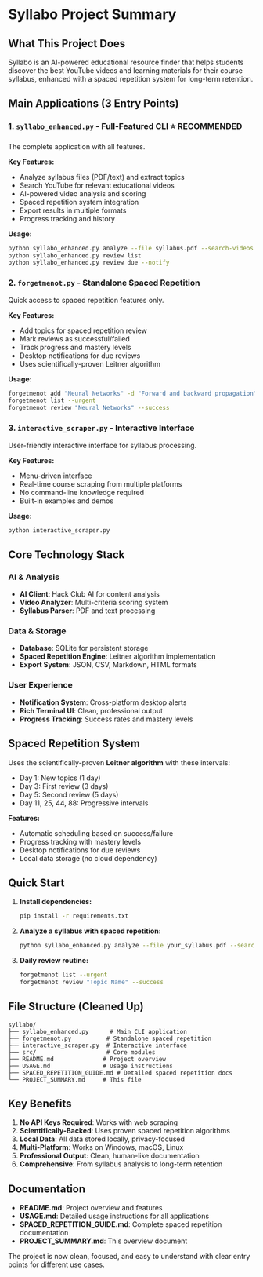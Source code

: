 # Syllabo Project Summary

## What This Project Does
Syllabo is an AI-powered educational resource finder that helps students discover the best YouTube videos and learning materials for their course syllabus, enhanced with a spaced repetition system for long-term retention.

## Main Applications (3 Entry Points)

### 1. `syllabo_enhanced.py` - Full-Featured CLI ⭐ RECOMMENDED
The complete application with all features.

**Key Features:**
- Analyze syllabus files (PDF/text) and extract topics
- Search YouTube for relevant educational videos
- AI-powered video analysis and scoring
- Spaced repetition system integration
- Export results in multiple formats
- Progress tracking and history

**Usage:**
```bash
python syllabo_enhanced.py analyze --file syllabus.pdf --search-videos --add-to-review --print-results
python syllabo_enhanced.py review list
python syllabo_enhanced.py review due --notify
```

### 2. `forgetmenot.py` - Standalone Spaced Repetition
Quick access to spaced repetition features only.

**Key Features:**
- Add topics for spaced repetition review
- Mark reviews as successful/failed
- Track progress and mastery levels
- Desktop notifications for due reviews
- Uses scientifically-proven Leitner algorithm

**Usage:**
```bash
forgetmenot add "Neural Networks" -d "Forward and backward propagation"
forgetmenot list --urgent
forgetmenot review "Neural Networks" --success
```

### 3. `interactive_scraper.py` - Interactive Interface
User-friendly interactive interface for syllabus processing.

**Key Features:**
- Menu-driven interface
- Real-time course scraping from multiple platforms
- No command-line knowledge required
- Built-in examples and demos

**Usage:**
```bash
python interactive_scraper.py
```

## Core Technology Stack

### AI & Analysis
- **AI Client**: Hack Club AI for content analysis
- **Video Analyzer**: Multi-criteria scoring system
- **Syllabus Parser**: PDF and text processing

### Data & Storage
- **Database**: SQLite for persistent storage
- **Spaced Repetition Engine**: Leitner algorithm implementation
- **Export System**: JSON, CSV, Markdown, HTML formats

### User Experience
- **Notification System**: Cross-platform desktop alerts
- **Rich Terminal UI**: Clean, professional output
- **Progress Tracking**: Success rates and mastery levels

## Spaced Repetition System

Uses the scientifically-proven **Leitner algorithm** with these intervals:
- Day 1: New topics (1 day)
- Day 3: First review (3 days)
- Day 5: Second review (5 days)
- Day 11, 25, 44, 88: Progressive intervals

**Features:**
- Automatic scheduling based on success/failure
- Progress tracking with mastery levels
- Desktop notifications for due reviews
- Local data storage (no cloud dependency)

## Quick Start

1. **Install dependencies:**
   ```bash
   pip install -r requirements.txt
   ```

2. **Analyze a syllabus with spaced repetition:**
   ```bash
   python syllabo_enhanced.py analyze --file your_syllabus.pdf --search-videos --add-to-review --print-results
   ```

3. **Daily review routine:**
   ```bash
   forgetmenot list --urgent
   forgetmenot review "Topic Name" --success
   ```

## File Structure (Cleaned Up)

```
syllabo/
├── syllabo_enhanced.py      # Main CLI application
├── forgetmenot.py          # Standalone spaced repetition
├── interactive_scraper.py  # Interactive interface
├── src/                    # Core modules
├── README.md              # Project overview
├── USAGE.md               # Usage instructions
├── SPACED_REPETITION_GUIDE.md # Detailed spaced repetition docs
└── PROJECT_SUMMARY.md     # This file
```

## Key Benefits

1. **No API Keys Required**: Works with web scraping
2. **Scientifically-Backed**: Uses proven spaced repetition algorithms
3. **Local Data**: All data stored locally, privacy-focused
4. **Multi-Platform**: Works on Windows, macOS, Linux
5. **Professional Output**: Clean, human-like documentation
6. **Comprehensive**: From syllabus analysis to long-term retention

## Documentation

- **README.md**: Project overview and features
- **USAGE.md**: Detailed usage instructions for all applications
- **SPACED_REPETITION_GUIDE.md**: Complete spaced repetition documentation
- **PROJECT_SUMMARY.md**: This overview document

The project is now clean, focused, and easy to understand with clear entry points for different use cases.
